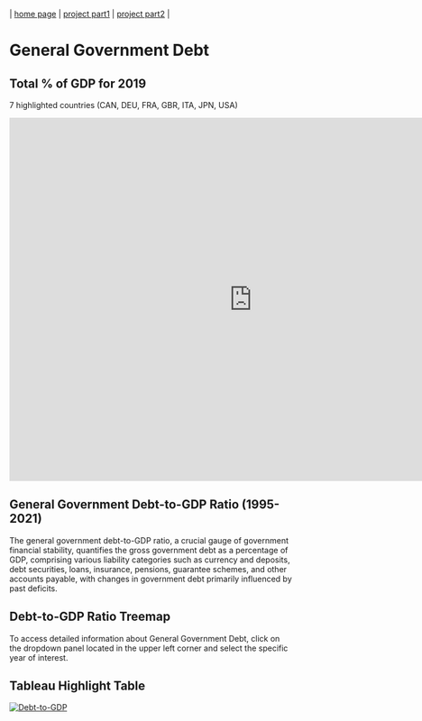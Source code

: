 | [home page](https://github.com/LasariiaL/DataVizByLaura) | [project part1](FinalProject_P1.md) | [project part2](FinalProject_P2.md) |

# General Government Debt
## Total % of GDP for 2019
7 highlighted countries (CAN, DEU, FRA, GBR, ITA, JPN, USA)
<iframe src="https://data.oecd.org/chart/7bcK" width="860" height="645" style="border: 0" mozallowfullscreen="true" webkitallowfullscreen="true" allowfullscreen="true"><a href="https://data.oecd.org/chart/7bcK" target="_blank">OECD Chart: General government debt, Total, % of GDP, Annual, 2019</a></iframe>

## General Government Debt-to-GDP Ratio (1995-2021)
The general government debt-to-GDP ratio, a crucial gauge of government financial stability, quantifies the gross government debt as a percentage of GDP, comprising various liability categories such as currency and deposits, debt securities, loans, insurance, pensions, guarantee schemes, and other accounts payable, with changes in government debt primarily influenced by past deficits.
<div class="flourish-embed flourish-chart" data-src="visualisation/14974772"><script src="https://public.flourish.studio/resources/embed.js"></script></div>

## Debt-to-GDP Ratio Treemap
To access detailed information about General Government Debt, click on the dropdown panel located in the upper left corner and select the specific year of interest.
<div class="flourish-embed flourish-hierarchy" data-src="visualisation/14975064"><script src="https://public.flourish.studio/resources/embed.js"></script></div>

## Tableau Highlight Table
<div class='tableauPlaceholder' id='viz1694386022718' style='position: relative'><noscript><a href='#'><img alt='Debt-to-GDP ' src='https:&#47;&#47;public.tableau.com&#47;static&#47;images&#47;De&#47;Debt-to-GDPRatio&#47;Debt-to-GDP&#47;1_rss.png' style='border: none' /></a></noscript><object class='tableauViz'  style='display:none;'><param name='host_url' value='https%3A%2F%2Fpublic.tableau.com%2F' /> <param name='embed_code_version' value='3' /> <param name='site_root' value='' /><param name='name' value='Debt-to-GDPRatio&#47;Debt-to-GDP' /><param name='tabs' value='no' /><param name='toolbar' value='yes' /><param name='static_image' value='https:&#47;&#47;public.tableau.com&#47;static&#47;images&#47;De&#47;Debt-to-GDPRatio&#47;Debt-to-GDP&#47;1.png' /> <param name='animate_transition' value='yes' /><param name='display_static_image' value='yes' /><param name='display_spinner' value='yes' /><param name='display_overlay' value='yes' /><param name='display_count' value='yes' /><param name='language' value='en-US' /><param name='filter' value='publish=yes' /></object></div> <script type='text/javascript'> var divElement = document.getElementById('viz1694386022718'); var vizElement = divElement.getElementsByTagName('object')[0]; vizElement.style.width='100%';vizElement.style.height=(divElement.offsetWidth*0.75)+'px'; var scriptElement = document.createElement('script'); scriptElement.src = 'https://public.tableau.com/javascripts/api/viz_v1.js';                    vizElement.parentNode.insertBefore(scriptElement, vizElement); </script>

